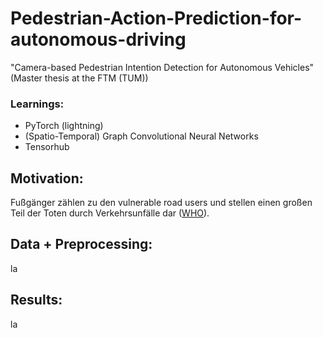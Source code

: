 # Pedestrian-Action-Prediction-for-autonomous-driving
"Camera-based Pedestrian Intention Detection for Autonomous Vehicles" (Master thesis at the FTM (TUM))

### Learnings:
 - PyTorch (lightning)
 - (Spatio-Temporal) Graph Convolutional Neural Networks
 - Tensorhub
 
## Motivation:
Fußgänger zählen zu den vulnerable road users und stellen einen großen Teil der Toten durch Verkehrsunfälle dar ([WHO](https://www.who.int/health-topics/road-safety#tab=tab_1)).

## Data + Preprocessing:
la

## Results:
la
